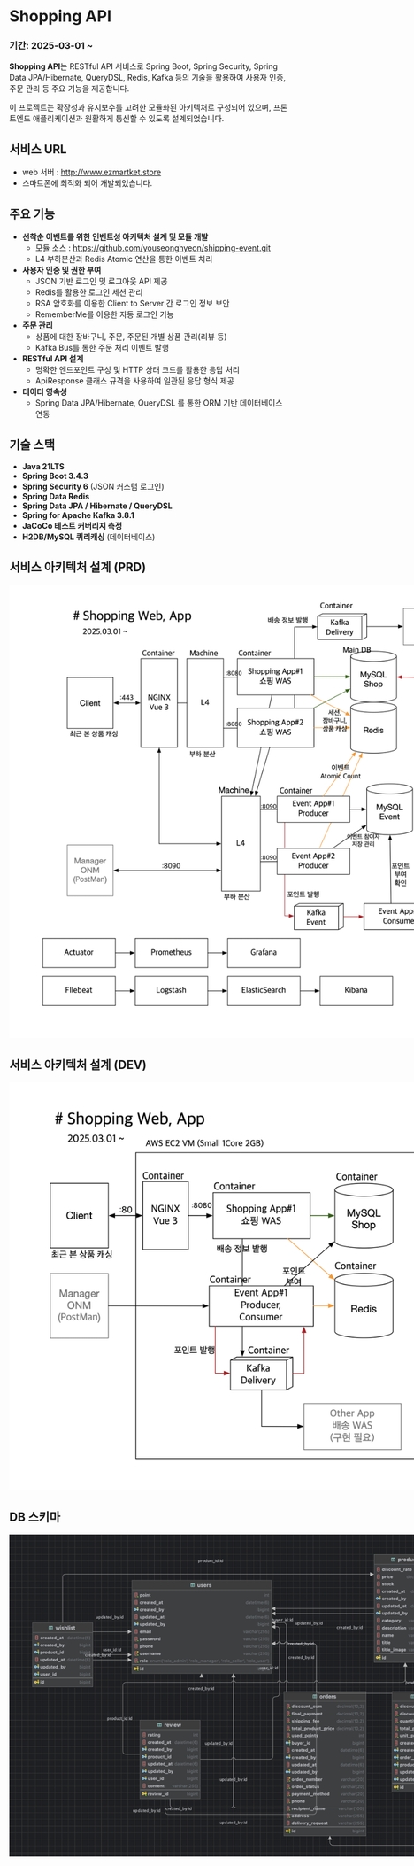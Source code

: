 # Shopping API
### 기간: 2025-03-01 ~ 

**Shopping API**는 RESTful API 서비스로
Spring Boot, Spring Security, Spring Data JPA/Hibernate, QueryDSL, Redis, Kafka 등의 기술을 활용하여 사용자 인증, 주문 관리 등 주요 기능을 제공합니다.

이 프로젝트는 확장성과 유지보수를 고려한 모듈화된 아키텍처로 구성되어 있으며, 프론트엔드 애플리케이션과 원활하게 통신할 수 있도록 설계되었습니다.

## 서비스 URL
- web 서버 : http://www.ezmartket.store
- 스마트폰에 최적화 되어 개발되었습니다.

## 주요 기능
- **선착순 이벤트를 위한 인벤트성 아키텍처 설계 및 모듈 개발**
    - 모듈 소스 : https://github.com/youseonghyeon/shipping-event.git
    - L4 부하분산과 Redis Atomic 연산을 통한 이벤트 처리
- **사용자 인증 및 권한 부여**
    - JSON 기반 로그인 및 로그아웃 API 제공
    - Redis를 활용한 로그인 세션 관리
    - RSA 암호화를 이용한 Client to Server 간 로그인 정보 보안
    - RememberMe를 이용한 자동 로그인 기능
- **주문 관리**
    - 상품에 대한 장바구니, 주문, 주문된 개별 상품 관리(리뷰 등)
    - Kafka Bus를 통한 주문 처리 이벤트 발행
- **RESTful API 설계**
    - 명확한 엔드포인트 구성 및 HTTP 상태 코드를 활용한 응답 처리
    - ApiResponse 클래스 규격을 사용하여 일관된 응답 형식 제공
- **데이터 영속성**
    - Spring Data JPA/Hibernate, QueryDSL 를 통한 ORM 기반 데이터베이스 연동

## 기술 스택

- **Java 21LTS**
- **Spring Boot 3.4.3**
- **Spring Security 6** (JSON 커스텀 로그인)
- **Spring Data Redis**
- **Spring Data JPA / Hibernate / QueryDSL**
- **Spring for Apache Kafka 3.8.1**
- **JaCoCo 테스트 커버리지 측정**
- **H2DB/MySQL 쿼리캐싱** (데이터베이스)

## 서비스 아키텍처 설계 (PRD)
<img style="max-width: 900px;" src="diagram/architecture_prd.png">

## 서비스 아키텍처 설계 (DEV)
<img style="max-width: 900px;" src="diagram/architecture_dev.png">

## DB 스키마
<img style="max-width: 900px;" src="diagram/database.png">
